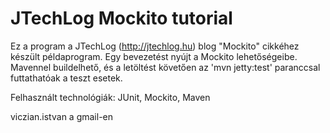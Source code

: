 JTechLog Mockito tutorial
=========================

Ez a program a JTechLog (<http://jtechlog.hu>) blog "Mockito" cikkéhez készült példaprogram.
Egy bevezetést nyújt a Mockito lehetőségeibe. Mavennel buildelhető, és a letöltést követően az
'mvn jetty:test' paranccsal futtathatóak a teszt esetek.

Felhasznált technológiák: JUnit, Mockito, Maven

viczian.istvan a gmail-en